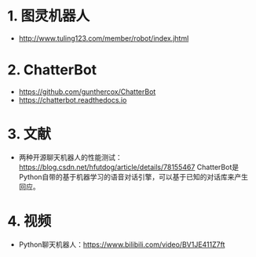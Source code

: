 # 1. 图灵机器人
* http://www.tuling123.com/member/robot/index.jhtml

# 2. ChatterBot
* https://github.com/gunthercox/ChatterBot
* https://chatterbot.readthedocs.io

# 3. 文献
* 两种开源聊天机器人的性能测试：https://blog.csdn.net/hfutdog/article/details/78155467
  ChatterBot是Python自带的基于机器学习的语音对话引擎，可以基于已知的对话库来产生回应。

# 4. 视频
* Python聊天机器人：https://www.bilibili.com/video/BV1JE411Z7ft
